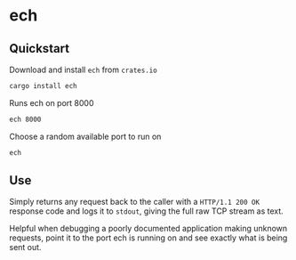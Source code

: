 # ech

## Quickstart
Download and install `ech` from `crates.io`
```bash
cargo install ech
```
Runs ech on port 8000
```bash
ech 8000
```
Choose a random available port to run on
```bash
ech
```

## Use
Simply returns any request back to the caller with a `HTTP/1.1 200 OK` response code and logs it to `stdout`, giving the full raw TCP stream as text.

Helpful when debugging a poorly documented application making unknown requests, point it to the port ech is running on and see exactly what is being sent out.
